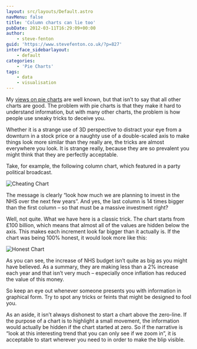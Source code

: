 ```yaml
---
layout: src/layouts/Default.astro
navMenu: false
title: 'Column charts can lie too'
pubDate: 2012-03-11T16:29:09+00:00
author:
    - steve-fenton
guid: 'https://www.stevefenton.co.uk/?p=827'
interface_sidebarlayout:
    - default
categories:
    - 'Pie Charts'
tags:
    - data
    - visualisation
---
```


My [views on pie charts](https://www.stevefenton.co.uk/2009/04/pie-charts-are-bad/) are well known, but that isn’t to say that all other charts are good. The problem with pie charts is that they make it hard to understand information, but with many other charts, the problem is how people use sneaky tricks to deceive you.

Whether it is a strange use of 3D perspective to distract your eye from a downturn in a stock price or a naughty use of a double-scaled axis to make things look more similar than they really are, the tricks are almost everywhere you look. It is strange really, because they are so prevalent you might think that they are perfectly acceptable.

Take, for example, the following column chart, which featured in a party political broadcast.

![Cheating Chart](https://www.stevefenton.co.uk/wp-content/uploads/2015/07/cheating_chart1.jpg)

The message is clearly “look how much we are planning to invest in the NHS over the next few years”. And yes, the last column is 14 times bigger than the first column – so that must be a massive investment right?

Well, not quite. What we have here is a classic trick. The chart starts from £100 billion, which means that almost all of the values are hidden below the axis. This makes each increment look far bigger than it actually is. If the chart was being 100% honest, it would look more like this:

![Honest Chart](https://www.stevefenton.co.uk/wp-content/uploads/2015/07/honest_chart1.jpg)

As you can see, the increase of NHS budget isn’t quite as big as you might have believed. As a summary, they are making less than a 2% increase each year and that isn’t very much – especially once inflation has reduced the value of this money.

So keep an eye out whenever someone presents you with information in graphical form. Try to spot any tricks or feints that might be designed to fool you.

As an aside, it isn’t always dishonest to start a chart above the zero-line. If the purpose of a chart is to highlight a small movement, the information would actually be hidden if the chart started at zero. So if the narrative is “look at this interesting trend that you can only see if we zoom in”, it is acceptable to start wherever you need to in order to make the blip visible.